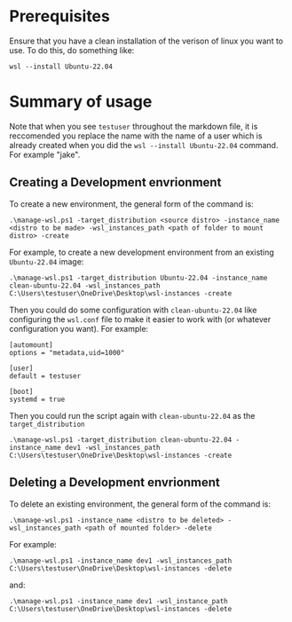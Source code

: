 # Prerequisites

Ensure that you have a clean installation of the verison of linux you want to use. To do this, do something like:

```
wsl --install Ubuntu-22.04
```

# Summary of usage

Note that when you see `testuser` throughout the markdown file, it is reccomended you replace the name with the name of a user which is already created when you did the `wsl --install Ubuntu-22.04` command. For example "jake".

## Creating a Development envrionment

To create a new environment, the general form of the command is:

```
.\manage-wsl.ps1 -target_distribution <source distro> -instance_name <distro to be made> -wsl_instances_path <path of folder to mount distro> -create
```

For example, to create a new development environment from an existing `Ubuntu-22.04` image:

```
.\manage-wsl.ps1 -target_distribution Ubuntu-22.04 -instance_name clean-ubuntu-22.04 -wsl_instances_path C:\Users\testuser\OneDrive\Desktop\wsl-instances -create
```

Then you could do some configuration with `clean-ubuntu-22.04` like configuring the `wsl.conf` file to make it easier to work with (or whatever configuration you want). For example:

```
[automount]
options = "metadata,uid=1000"

[user]
default = testuser

[boot]
systemd = true
```

Then you could run the script again with `clean-ubuntu-22.04` as the `target_distribution`

```
.\manage-wsl.ps1 -target_distribution clean-ubuntu-22.04 -instance_name dev1 -wsl_instances_path C:\Users\testuser\OneDrive\Desktop\wsl-instances -create
```

## Deleting a Development envrionment

To delete an existing environment, the general form of the command is:

```
.\manage-wsl.ps1 -instance_name <distro to be deleted> -wsl_instances_path <path of mounted folder> -delete
```

For example:

```
.\manage-wsl.ps1 -instance_name dev1 -wsl_instances_path C:\Users\testuser\OneDrive\Desktop\wsl-instances -delete
```

and:

```
.\manage-wsl.ps1 -instance_name dev1 -wsl_instance_path C:\Users\testuser\OneDrive\Desktop\wsl-instances -delete
```

